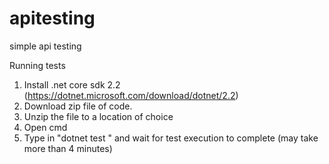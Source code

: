 # apitesting
simple api testing

Running tests
1. Install .net core sdk 2.2 (https://dotnet.microsoft.com/download/dotnet/2.2)
2. Download zip file of code.
3. Unzip the file to a location of choice
4. Open cmd
5. Type in "dotnet test <file path to ApiAutomation.csproj>" and wait for test execution to complete (may take more than 4 minutes)
